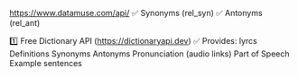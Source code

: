 https://www.datamuse.com/api/
    ✅ Synonyms (rel_syn)
    ✅ Antonyms (rel_ant)


1️⃣ Free Dictionary API (https://dictionaryapi.dev)
✅ Provides:
lyrcs   
Definitions
Synonyms
Antonyms
Pronunciation (audio links)
Part of Speech
Example sentences